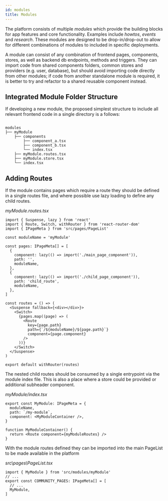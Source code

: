 ```yaml
---
id: modules
title: Modules
---
```


The platform consists of multiple _modules_ which provide the building blocks for app features and core functionality. Examples include _howtos_, _events_ and _research_. These modules are designed to be drop-in/drop-out to allow for different combinations of modules to included in specific deployments.

A module can consist of any combination of frontend pages, components, stores, as well as backend db endpoints, methods and triggers. They can import code from shared components folders, common stores and providers (e.g. user, database), but should avoid importing code directly from other modules; if code from another standalone module is required, it is better to try and refactor to a shared reusable component instead.

## Integrated Module Folder Structure

If developing a new module, the proposed simplest structure to include all relevant frontend code in a single directory is a follows:

```

modules
├── myModule
    ├── components
        ├── component_a.tsx
        ├── component_b.tsx
        └── index.tsx
    ├── myModule.routes.tsx
    ├── myModule.store.tsx
    └── index.tsx
```

## Adding Routes

If the module contains pages which require a route they should be defined in a single routes file, and where possible use lazy loading to define any child routes.

_myModule.routes.tsx_

```tsx
import { Suspense, lazy } from 'react'
import { Route, Switch, withRouter } from 'react-router-dom'
import { IPageMeta } from 'src/pages/PageList'

const moduleName = 'myModule'

const pages: IPageMeta[] = [
  {
    component: lazy(() => import('./main_page_component')),
    path: '',
    moduleName,
  },
  {
    component: lazy(() => import('./child_page_component')),
    path: 'child_route',
    moduleName,
  },
]

const routes = () => (
  <Suspense fallback={<div></div>}>
    <Switch>
      {pages.map((page) => (
        <Route
          key={page.path}
          path={`/${moduleName}/${page.path}`}
          component={page.component}
        />
      ))}
    </Switch>
  </Suspense>
)

export default withRouter(routes)
```

The nested child routes should be consumed by a single entrypoint via the module index file.
This is also a place where a store could be provided or additional subheader component.

_myModule/index.tsx_

```tsx
export const MyModule: IPageMeta = {
  moduleName,
  path: `/my-module`,
  component: <MyModuleContainer />,
}

function MyModuleContainer() {
  return <Route component={myModuleRoutes} />
}
```

With the module routes defined they can be imported into the main PageList to be made available in the platform

_src\pages\PageList.tsx_

```tsx
import { MyModule } from 'src/modules/myModule'
// ...
export const COMMUNITY_PAGES: IPageMeta[] = [
  // ...
  MyModule,
]
```
